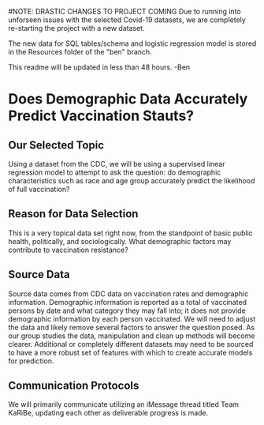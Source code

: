 #NOTE:  DRASTIC CHANGES TO PROJECT COMING
Due to running into unforseen issues with the selected Covid-19 datasets, we are completely re-starting the project with a new dataset.

The new data for SQL tables/schema and logistic regression model is stored in the Resources folder of the "ben" branch.

This readme will be updated in less than 48 hours.
-Ben

# Does Demographic Data Accurately Predict Vaccination Stauts?

## Our Selected Topic
Using a dataset from the CDC, we will be using a supervised linear regression model to attempt to ask the question:  do demographic characteristics such as race and age group accurately predict the likelihood of full vaccination?  

## Reason for Data Selection
This is a very topical data set right now, from the standpoint of basic public health, politically, and sociologically.  What demographic factors may contribute to vaccination resistance?

## Source Data
Source data comes from CDC data on vaccination rates and demographic information.  Demographic information is reported as a total of vaccinated persons by date and what category they may fall into; it does not provide demographic information by each person vaccinated.  We will need to adjust the data and likely remove several factors to answer the question posed.  As our group studies the data, manipulation and clean up methods will become clearer.  Additional or completely different datasets may need to be sourced to have a more robust set of features with which to create accurate models for prediction.

## Communication Protocols
We will primarily communicate utilizing an iMessage thread titled Team KaRiBe, updating each other as deliverable progress is made.


